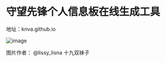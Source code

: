 # 守望先锋个人信息板在线生成工具

地址：knva.github.io

![image](https://github.com/knva/ow_player_profile/assets/9247530/ff0cff0f-fae9-4fd0-974b-a16a1fba781f)

图片作者： @lissy_lisna 十九双袜子

